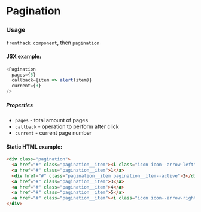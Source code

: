 # Pagination

### Usage

`fronthack component`, then `pagination`

#### JSX example:

```js
<Pagination
  pages={5}
  callback={item => alert(item)}
  current={3}
/>
```

##### Properties

* `pages` - total amount of pages
* `callback` - operation to perform after click
* `current` - current page number


#### Static HTML example:

```html
<div class="pagination">
  <a href="#" class="pagination__item"><i class="icon icon--arrow-left"></i></a>
  <a href="#" class="pagination__item">1</a>
  <div href="#" class="pagination__item pagination__item--active">2</div>
  <a href="#" class="pagination__item">3</a>
  <a href="#" class="pagination__item">4</a>
  <a href="#" class="pagination__item">5</a>
  <a href="#" class="pagination__item"><i class="icon icon--arrow-right"></i></a>
</div>
```